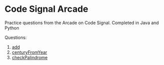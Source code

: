 # Code Signal Arcade

Practice questions from the Arcade on Code Signal. Completed in Java and Python

Questions:

1. [add](add.java)
2. [centuryFromYear](centuryFromYear.java)
3. [checkPalindrome](checkPalindrome.java)
